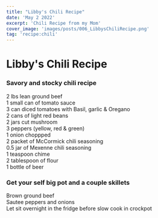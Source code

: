 ```yaml
---
title: "Libby's Chili Recipe"
date: 'May 2 2022'
excerpt: 'Chili Recipe from my Mom'
cover_image: 'images/posts/006_LibbysChiliRecipe.png'
tag: 'recipe:chili' 
---
```


# Libby's Chili Recipe

### Savory and stocky chili recipe


 2 lbs lean ground beef  
 1 small can of tomato sauce  
 3 can diced tomatoes with Basil, garlic & Oregano  
 2 cans of light red beans  
 2 jars cut mushroom  
 3 peppers (yellow, red & green)  
 1 onion choppped  
 2 packet of McCormick chili seasoning  
 0.5 jar of Mexenne chili seasoning  
 1 teaspoon chime  
 2 tablespoon of flour  
 1 bottle of beer  

### Get your self big pot and a couple skillets


 Brown ground beef  
 Sautee peppers and onions  
 Let sit overnight in the fridge before slow cook in crockpot  
